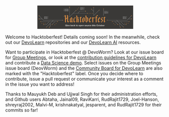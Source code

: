 <p align="center">
  <img width=60% height=60% src="https://github.com/devoworm/Open-Data-Day/blob/master/Hacktoberfest%202020/hacktoberfest.png">
</p>

Welcome to Hacktoberfest! Details coming soon! In the meanwhile, check out our [DevoLearn](http://www.github.com/devolearn) repositories and our [DevoLearn AI](https://devoworm.github.io/DevoWormAi/) resources.

Want to participate in Hacktoberfest @ DevoWorm? Look at our issue board for [Group Meetings](https://github.com/devoworm/Group-Meetings/projects/1), or look at the [contribution guidelines for DevoLearn](https://github.com/DevoLearn/Contribution_guidelines/blob/master/contribution.md) and contribute a [Data Science demo](https://github.com/DevoLearn/data-science-demos). Select issues on the Group Meetings issue board (DeovWorm) and the [Community Board for DevoLearn](https://github.com/DevoLearn/Community-Board/projects/1) are also marked with the "Hacktoberfest" label. Once you decide where to contribute, issue a pull request or communicate your interest as a comment in the issue you want to address!

Thanks to Mauyukh Deb and Ujjwal Singh for their administration efforts, and Github users Abtaha, Jainal09, RaviKarri, RudRajit1729, Joel-Hanson, shreyraj2002, Malvi-M, krishnakatyal, jesparent, and RudRajit1729 for their commits so far!
